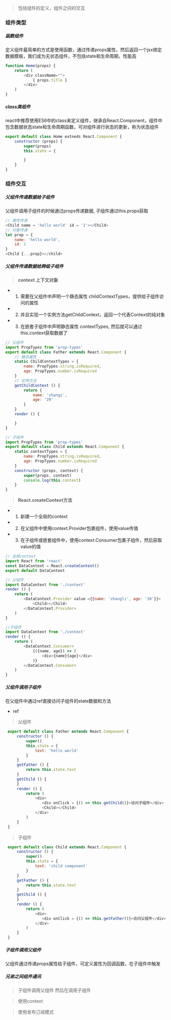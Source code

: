 > 包括组件的定义，组件之间的交互

### 组件类型

##### 函数组件

定义组件最简单的方式是使用函数，通过传递props属性，然后返回一个jsx绑定数据模板，我们成为无状态组件，不包括state和生命周期，性能高

```js
function Home(props) {
    return (
        <div className="">
            { props.title }
        </div>
    )
}
```

##### class类组件

react中推荐使用ES6中的class来定义组件，继承自React.Component，组件中包含数据状态state和生命周期函数，可对组件进行状态的更新，称为状态组件

```js
export default class Home extneds React.Component {
    constructor (props) {
        super(props)
        this.state = {

        }
    }
}
```

### 组件交互

##### 父组件传递数据给子组件

父组件调用子组件的时候通过props传递数据, 子组件通过this.props获取

```js
// 属性传递
<Child name = 'hello world' id = '1'></Child>
// 对象传递
let prop = {
    name: 'hello world',
    id: 1
}
<Child {...prop}></child>
```

##### 父组件传递数据给跨级子组件

> **context 上下文对象**

+ 1. 需要在父组件中声明一个静态属性 childContextTypes，提供给子组件访问的属性
+ 2. 并且实现一个实例方法getChildContext，返回一个代表Context的纯对象
+ 3. 在嵌套子组件中声明静态属性 contextTypes, 然后就可以通过this.context获取数据了

```js
// 父组件
import PropTypes from 'prop-types'
export default class Father extends React.Component {
    // 静态属性
    static ChildContextTypes = {
        name: PropTypes.string.isRequired,
        age: PropTypes.number.isRequired
    }
    // 实例方法
    getChildContext () {
        return {
            name: 'zhangi',
            age: '29'
        }
    }
    render () {

    }
}

// 子组件
import PropTypes from 'prop-types'
export default class Child extends React.Component {
    static contextTypes = {
        name: PropTypes.string.isRequired,
        age: PropTypes.number.isRequired
    }
    constructor (props, context) {
        super(props, context)
        console.log(this.context)
    }
}
```

> **React.createContext方法**

* 1. 新建一个全局的context
* 2. 在父组件中使用context.Provider包裹组件，使用value传值
* 3. 在子组件或嵌套组件中，使用context.Consumer包裹子组件，然后获取value的值


```js
// 全局context
import React from 'react'
const DataContext = React.createContext()
export default DataContext
```
```js
// 父组件
import DataContext from './context'
render () {
    return (
        <DataContext.Provider value ={{name: 'zhangli', age: '30'}}>
            <Child></Child>
        </DataContext.Provider>
    )
}
```
```js
//子组件
import DataContext from './context'
render () {
    return (
        <DataContext.Consumer>
            {({name, age}) => (
                <div>{name}{age}</div>
            )}
        </DataContext.Consumer>
    )
}
```


##### 父组件调用子组件

在父组件中通过ref直接访问子组件的state数据和方法

* ref
> 父组件

```js
 export default class Father extends React.Component {
     constructor () {
         super()
         this.state = {
             text: 'hello world'
         }
     }
     getFather () {
         return this.state.text
     }
     getChild () {
     }
     render () {
         return (
             <div>
                <div onClick = {() => this.getChild()}>访问子组件</div>
                <Child></Child>
             </div>
         )
     }
 }
```

> 子组件

```js
 export default class Child extends React.Component {
     constructor () {
         super()
         this.state = {
             text: 'child component'
         }
     }
     getFather () {
         return this.state.text
     }
     getChild () {
     }
     render () {
         return (
             <div>
                <div onClick = {() => this.getFather()}>访问父组件</div>
             </div>
         )
     }
 }
```

##### 子组件调用父组件

父组件通过传递props属性给子组件，可定义属性为回调函数，在子组件中触发

##### 兄弟之间组件通讯

> 子组件调用父组件 然后在调用子组件

> 使用context

> 使用发布订阅模式